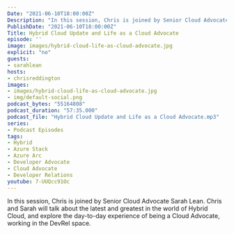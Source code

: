 ```yaml
---
Date: "2021-06-10T18:00:00Z"
Description: "In this session, Chris is joined by Senior Cloud Advocate Sarah Lean. Chris and Sarah will talk about the latest and greatest in the world of Hybrid Cloud, and explore the day-to-day experience of being a Cloud Advocate, working in the DevRel space."
PublishDate: "2021-06-10T18:00:00Z"
Title: Hybrid Cloud Update and Life as a Cloud Advocate
episode: ''
image: images/hybrid-cloud-life-as-cloud-advocate.jpg
explicit: "no"
guests:
- sarahlean
hosts:
- chrisreddington
images:
- images/hybrid-cloud-life-as-cloud-advocate.jpg
- img/default-social.png
podcast_bytes: "55164808"
podcast_duration: "57:35.000"
podcast_file: "Hybrid Cloud Update and Life as a Cloud Advocate.mp3"
series:
- Podcast Episodes
tags:
- Hybrid
- Azure Stack
- Azure Arc
- Developer Advocate
- Cloud Advocate
- Developer Relations
youtube: 7-UUQcc91Oc
---
```

In this session, Chris is joined by Senior Cloud Advocate Sarah Lean. Chris and Sarah will talk about the latest and greatest in the world of Hybrid Cloud, and explore the day-to-day experience of being a Cloud Advocate, working in the DevRel space.
